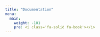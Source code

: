 ```yaml
---
title: "Documentation"
menu:
  main:
    weight: -101
    pre: <i class='fa-solid fa-book'></i>
---
```

